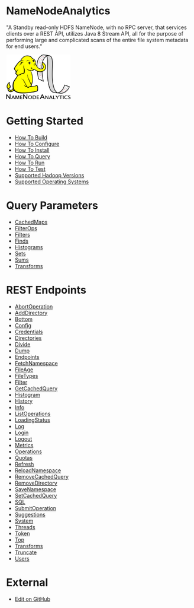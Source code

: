 NameNodeAnalytics
=================

"A Standby read-only HDFS NameNode, with no RPC server, that services clients over a REST API, utilizes Java 8 Stream API, all for the purpose of performing large and complicated scans of the entire file system metadata for end users."

<img src="images/NNA-logo.png" width="174" height="120" />

Getting Started
=================

  * [How To Build](Getting_Started/How_To_Build.md)
  * [How To Configure](Getting_Started/How_To_Configure.md)
  * [How To Install](Getting_Started/How_To_Install.md)
  * [How To Query](Getting_Started/How_To_Query.md)
  * [How To Run](Getting_Started/How_To_Run.md)
  * [How To Test](Getting_Started/How_To_Test.md)
  * [Supported Hadoop Versions](Getting_Started/Supported_Hadoop_Versions.md)
  * [Supported Operating Systems](Getting_Started/Supported_Operating_Systems.md)

Query Parameters
=================

  * [CachedMaps](Query_Parameters/CachedMaps.md)
  * [FilterOps](Query_Parameters/FilterOps.md)
  * [Filters](Query_Parameters/Filters.md)
  * [Finds](Query_Parameters/Finds.md)
  * [Histograms](Query_Parameters/Histograms.md)
  * [Sets](Query_Parameters/Sets.md)
  * [Sums](Query_Parameters/Sums.md)
  * [Transforms](Query_Parameters/Transforms.md)

REST Endpoints
=================

  * [AbortOperation](REST_Endpoints/AbortOperation.md)
  * [AddDirectory](REST_Endpoints/AddDirectory.md)
  * [Bottom](REST_Endpoints/Bottom.md)
  * [Config](REST_Endpoints/Config.md)
  * [Credentials](REST_Endpoints/Credentials.md)
  * [Directories](REST_Endpoints/Directories.md)
  * [Divide](REST_Endpoints/Divide.md)
  * [Dump](REST_Endpoints/Dump.md)
  * [Endpoints](REST_Endpoints/Endpoints.md)
  * [FetchNamespace](REST_Endpoints/FetchNamespace.md)
  * [FileAge](REST_Endpoints/FileAge.md)
  * [FileTypes](REST_Endpoints/FileTypes.md)
  * [Filter](REST_Endpoints/Filter.md)
  * [GetCachedQuery](REST_Endpoints/GetCachedQuery.md)
  * [Histogram](REST_Endpoints/Histogram.md)
  * [History](REST_Endpoints/History.md)
  * [Info](REST_Endpoints/Info.md)
  * [ListOperations](REST_Endpoints/ListOperations.md)
  * [LoadingStatus](REST_Endpoints/LoadingStatus.md)
  * [Log](REST_Endpoints/Log.md)
  * [Login](REST_Endpoints/Login.md)
  * [Logout](REST_Endpoints/Logout.md)
  * [Metrics](REST_Endpoints/Metrics.md)
  * [Operations](REST_Endpoints/Operations.md)
  * [Quotas](REST_Endpoints/Quotas.md)
  * [Refresh](REST_Endpoints/Refresh.md)
  * [ReloadNamespace](REST_Endpoints/ReloadNamespace.md)
  * [RemoveCachedQuery](REST_Endpoints/RemoveCachedQuery.md)
  * [RemoveDirectory](REST_Endpoints/RemoveDirectory.md)
  * [SaveNamespace](REST_Endpoints/SaveNamespace.md)
  * [SetCachedQuery](REST_Endpoints/SetCachedQuery.md)
  * [SQL](REST_Endpoints/SQL.md)
  * [SubmitOperation](REST_Endpoints/SubmitOperation.md)
  * [Suggestions](REST_Endpoints/Suggestions.md)
  * [System](REST_Endpoints/System.md)
  * [Threads](REST_Endpoints/Threads.md)
  * [Token](REST_Endpoints/Token.md)
  * [Top](REST_Endpoints/Top.md)
  * [Transforms](REST_Endpoints/Transforms.md)
  * [Truncate](REST_Endpoints/Truncate.md)
  * [Users](REST_Endpoints/Users.md)

External
=================

  * [Edit on GitHub](https://github.com/paypal/NNAnalytics)
